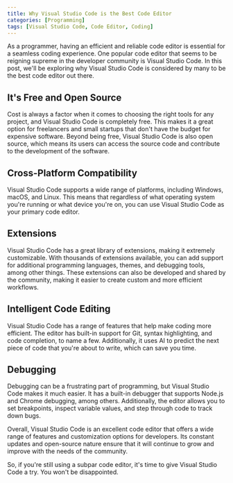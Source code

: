 ```yaml
---
title: Why Visual Studio Code is the Best Code Editor 
categories: [Programming]
tags: [Visual Studio Code, Code Editor, Coding]
---
```


As a programmer, having an efficient and reliable code editor is essential for a seamless coding experience. One popular code editor that seems to be reigning supreme in the developer community is Visual Studio Code. In this post, we'll be exploring why Visual Studio Code is considered by many to be the best code editor out there.

## It's Free and Open Source

Cost is always a factor when it comes to choosing the right tools for any project, and Visual Studio Code is completely free. This makes it a great option for freelancers and small startups that don't have the budget for expensive software. Beyond being free, Visual Studio Code is also open source, which means its users can access the source code and contribute to the development of the software.

## Cross-Platform Compatibility

Visual Studio Code supports a wide range of platforms, including Windows, macOS, and Linux. This means that regardless of what operating system you're running or what device you're on, you can use Visual Studio Code as your primary code editor.

## Extensions

Visual Studio Code has a great library of extensions, making it extremely customizable. With thousands of extensions available, you can add support for additional programming languages, themes, and debugging tools, among other things. These extensions can also be developed and shared by the community, making it easier to create custom and more efficient workflows.

## Intelligent Code Editing

Visual Studio Code has a range of features that help make coding more efficient. The editor has built-in support for Git, syntax highlighting, and code completion, to name a few. Additionally, it uses AI to predict the next piece of code that you're about to write, which can save you time.

## Debugging

Debugging can be a frustrating part of programming, but Visual Studio Code makes it much easier. It has a built-in debugger that supports Node.js and Chrome debugging, among others. Additionally, the editor allows you to set breakpoints, inspect variable values, and step through code to track down bugs.

Overall, Visual Studio Code is an excellent code editor that offers a wide range of features and customization options for developers. Its constant updates and open-source nature ensure that it will continue to grow and improve with the needs of the community.

So, if you're still using a subpar code editor, it's time to give Visual Studio Code a try. You won't be disappointed.